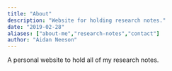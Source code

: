 ```yaml
---
title: "About"
description: "Website for holding research notes."
date: "2019-02-28"
aliases: ["about-me","research-notes","contact"]
author: "Aidan Neeson"
---
```


A personal website to hold all of my research notes.



